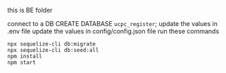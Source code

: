 this is BE folder

connect to a DB
CREATE DATABASE `ucpc_register`;
update the values in .env file
update the values in config/config.json file
run these commands
```
npx sequelize-cli db:migrate
npx sequelize-cli db:seed:all
npm install
npm start
```
```